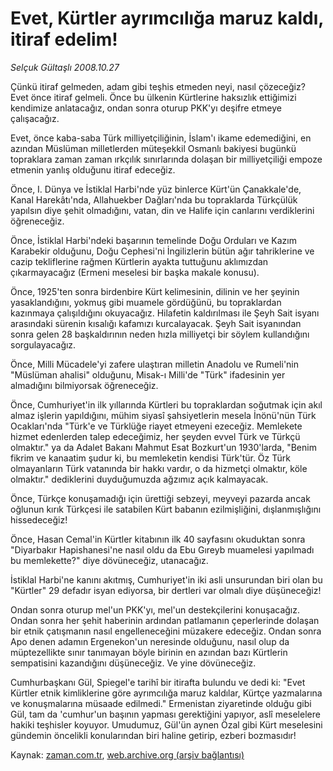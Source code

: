 # Evet, Kürtler ayrımcılığa maruz kaldı, itiraf edelim!

*Selçuk Gültaşlı 2008.10.27*

<tr><td class="metin" colspan="2" style="padding-top: 20px; padding-left: 5px; padding-right: 10px;">Çünkü itiraf gelmeden, adam gibi teşhis etmeden neyi, nasıl çözeceğiz? Evet önce itiraf gelmeli. Önce bu ülkenin Kürtlerine haksızlık ettiğimizi kendimize anlatacağız, ondan sonra oturup PKK'yı deşifre etmeye çalışacağız.</td></tr><tr><td class="metin" colspan="2" style="padding-top: 20px; padding-left: 5px; padding-right: 10px;"><p> Evet, önce kaba-saba Türk milliyetçiliğinin, İslam'ı ikame edemediğini, en azından Müslüman milletlerden müteşekkil Osmanlı bakiyesi bugünkü topraklara zaman zaman ırkçılık sınırlarında dolaşan bir milliyetçiliği empoze etmenin yanlış olduğunu itiraf edeceğiz. 
<p> Önce, I. Dünya ve İstiklal Harbi'nde yüz binlerce Kürt'ün Çanakkale'de, Kanal Harekâtı'nda, Allahuekber Dağları'nda bu topraklarda Türkçülük yapılsın diye şehit olmadığını, vatan, din ve Halife için canlarını verdiklerini öğreneceğiz.
<p> Önce, İstiklal Harbi'ndeki başarının temelinde Doğu Orduları ve Kazım Karabekir olduğunu, Doğu Cephesi'ni İngilizlerin bütün ağır tahriklerine ve cazip tekliflerine rağmen Kürtlerin ayakta tuttuğunu aklımızdan çıkarmayacağız (Ermeni meselesi bir başka makale konusu).
<p> Önce, 1925'ten sonra birdenbire Kürt kelimesinin, dilinin ve her şeyinin yasaklandığını, yokmuş gibi muamele gördüğünü, bu topraklardan kazınmaya çalışıldığını okuyacağız. Hilafetin kaldırılması ile Şeyh Sait isyanı arasındaki sürenin kısalığı kafamızı kurcalayacak. Şeyh Sait isyanından sonra gelen 28 başkaldırının neden hızla milliyetçi bir söylem kullandığını sorgulayacağız. 
<p> Önce, Milli Mücadele'yi zafere ulaştıran milletin Anadolu ve Rumeli'nin "Müslüman ahalisi" olduğunu, Misak-ı Milli'de "Türk" ifadesinin yer almadığını bilmiyorsak öğreneceğiz. 
<p> Önce, Cumhuriyet'in ilk yıllarında Kürtleri bu topraklardan soğutmak için akıl almaz işlerin yapıldığını, mühim siyasî şahsiyetlerin mesela İnönü'nün Türk Ocakları'nda "Türk'e ve Türklüğe riayet etmeyeni ezeceğiz. Memlekete hizmet edenlerden talep edeceğimiz, her şeyden evvel Türk ve Türkçü olmaktır." ya da Adalet Bakanı Mahmut Esat Bozkurt'un 1930'larda, "Benim fikrim ve kanaatim şudur ki, bu memleketin kendisi Türk'tür. Öz Türk olmayanların Türk vatanında bir hakkı vardır, o da hizmetçi olmaktır, köle olmaktır." dediklerini duyduğumuzda ağzımız açık kalmayacak. 
<p> Önce, Türkçe konuşamadığı için ürettiği sebzeyi, meyveyi pazarda ancak oğlunun kırık Türkçesi ile satabilen Kürt babanın ezilmişliğini, dışlanmışlığını hissedeceğiz!
<p> Önce, Hasan Cemal'in Kürtler kitabının ilk 40 sayfasını okuduktan sonra "Diyarbakır Hapishanesi'ne nasıl oldu da Ebu Gıreyb muamelesi yapılmadı bu memlekette?" diye dövüneceğiz, utanacağız. 
<p> İstiklal Harbi'ne kanını akıtmış, Cumhuriyet'in iki asli unsurundan biri olan bu "Kürtler" 29 defadır isyan ediyorsa, bir dertleri var olmalı diye düşüneceğiz! 
<p> Ondan sonra oturup mel'un PKK'yı, mel'un destekçilerini konuşacağız. Ondan sonra her şehit haberinin ardından patlamanın çeperlerinde dolaşan bir etnik çatışmanın nasıl engelleneceğini müzakere edeceğiz. Ondan sonra Apo denen adamın Ergenekon'un neresinde olduğunu, nasıl olup da müptezellikte sınır tanımayan böyle birinin en azından bazı Kürtlerin sempatisini kazandığını düşüneceğiz. Ve yine dövüneceğiz. 
<p> Cumhurbaşkanı Gül, Spiegel'e tarihî bir itirafta bulundu ve dedi ki: "Evet Kürtler etnik kimliklerine göre ayrımcılığa maruz kaldılar, Kürtçe yazmalarına ve konuşmalarına müsaade edilmedi." Ermenistan ziyaretinde olduğu gibi Gül, tam da 'cumhur'un başının yapması gerektiğini yapıyor, aslî meselelere hakiki teşhisler koyuyor. Umudumuz, Gül'ün aynen Özal gibi Kürt meselesini gündemin öncelikli konularından biri haline getirip, ezberi bozmasıdır!<br/></p></p></p></p></p></p></p></p></p></p></p></td></tr>

Kaynak: [zaman.com.tr](http://zaman.com.tr/yazar.do?yazino=753890), [web.archive.org (arşiv bağlantısı)](http://web.archive.org/web/20090503143301/http://www.zaman.com.tr:80/yazar.do?yazino=753890)
